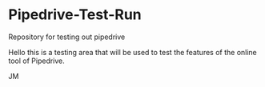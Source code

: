 # Pipedrive-Test-Run
Repository for testing out pipedrive

Hello this is a testing area that will be used to test the features of the online tool of Pipedrive.

JM
